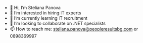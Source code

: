 - 👋 Hi, I’m Steliana Panova
- 👀 I’m interested in hiring IT experts
- 🌱 I’m currently learning IT recruitment
- 💞️ I’m looking to collaborate on .NET specialists
- 📫 How to reach me: steliana.panova@peopleresultsbg.com or 0898369997

<!---
stelianap/stelianap is a ✨ special ✨ repository because its `README.md` (this file) appears on your GitHub profile.
You can click the Preview link to take a look at your changes.
--->
